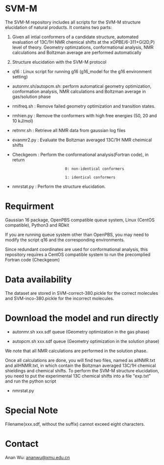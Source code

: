 SVM-M
===

The SVM-M repository includes all scripts for the SVM-M structure elucidation of natural products. It contains two parts: 

   1. Given all intial conformers of a candidate structure, automated evaluation of 13C/1H NMR chemical shifts at the xOPBE/6-311+G(2D,P) level of theory. Geometry optimzations, conformational analysis, NMR calculations and Boltzman average are performed automatically

   2. Structure elucidation with the SVM-M protocol

   * q16                  : Linux script for running g16 (g16_model for the g16 environment setting)

   * autonmr.sh/autopcm.sh: perform automatical geometry optimization, conformation analysis, NMR calculations and Boltzman average in gas/solution phase

   * rmifreq.sh           : Remove failed geometry optimization and transition states. 
   
   * rmhien.py            : Remove the conformers with high free energies (50, 20 and 10 kJ/mol)
   
   * retnmr.sh            : Retrieve all NMR data from gaussian log files 
   
   * evanmr2.py           : Evaluate the Boltzman averaged 13C/1H NMR cheimical shifts
   
   * Checkgeom            : Perform the conformational analysis(Fortran code), in return 
   
                                 0: non-identical conformers
                                 
                                 1: identical conformers                    
                                 
   * nmrstat.py           : Perform the structure elucidation. 
      
Requirment 
===

Gaussian 16 package, OpenPBS compatible queue system, Linux (CentOS compatible),  Python3 and RDkit

If you are running queue system other than OpenPBS, you may need to modify the script q16 and the corresponding environments.

Since redundant coordinates are used for conformational analysis, this repository requires a CentOS compatible system to run the precomplied Fortran code (Checkgeom)

Data availability
===

  The dataset are stored in SVM-correct-380.pickle for the correct molecules and SVM-inco-380.pickle for the incorrect molecules.

Download the model and run directly
===

   * autonmr.sh xxx.sdf queue  (Geometry optimization in the gas phase)
   
   * autopcm.sh xxx.sdf queue  (Geometry optimization in the solution phase)

   We note that all NMR calculations are performed in the solution phase.
   
   Once all calculations are done, you will find two files, named as allNMR.txt and allHNMR.txt, in which contain the Boltzman averaged 13C/1H chemical shieldings and chemical shifts. To perform the SVM-M structure elucidation, you need to put the experimental 13C chemical shifts into a file "exp.txt" and run the python script
   
   * nmrstat.py

Special Note
===

  Filename(xxx.sdf, without the suffix) cannot exceed eight characters.

Contact
===
  
  Anan Wu: ananwu@xmu.edu.cn
